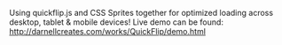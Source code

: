Using quickflip.js and CSS Sprites together for optimized loading across desktop, tablet & mobile devices! Live demo can be found: http://darnellcreates.com/works/QuickFlip/demo.html
